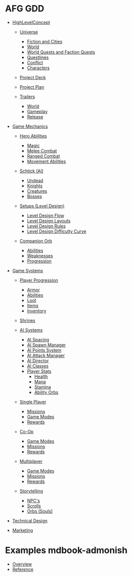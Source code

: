 # AFG GDD

- [HighLevelConcept](HighLevelConcept/HighLevelConcept.md)

  - [Universe](HighLevelConcept/Universe/Universe.md)
    - [Fiction and Cities](HighLevelConcept/Universe/FictionandCities/FictionandCities.md)
    - [World](HighLevelConcept/Universe/World/World.md)
    - [World Quests and Faction Quests](HighLevelConcept/Universe/WorldQuestsandFactionQuests/WorldQuestsandFactionQuests.md)
    - [Questlines](HighLevelConcept/Universe/Questlines/Questlines.md)
    - [Conflict](HighLevelConcept/Universe/Conflict/Conflict.md)
    - [Characters](HighLevelConcept/Universe/Characters/Characters.md)

  - [Project Deck](HighLevelConcept/ProjectDeck/ProjectDeck.md)

  - [Project Plan](HighLevelConcept/ProjectPlan/ProjectPlan.md)

  - [Trailers](HighLevelConcept/Trailers/Trailers.md)
    - [World](HighLevelConcept/Trailers/World/World.md)
    - [Gameplay](HighLevelConcept/Trailers/Gameplay/Gameplay.md)
    - [Release](HighLevelConcept/Trailers/Release/Release.md)


- [Game Mechanics](GameMechanics/GameMechanics.md)

  - [Hero Abilities](GameMechanics/HeroAbilities/HeroAbilities.md)
    - [Magic](GameMechanics/HeroAbilities/Magic/Magic.md)
    - [Melee Combat](GameMechanics/HeroAbilities/MeleeCombat/MeleeCombat.md)
    - [Ranged Combat](GameMechanics/HeroAbilities/RangedCombat/RangedCombat.md)
    - [Movement Abilities](GameMechanics/HeroAbilities/MovementAbilities/MovementAbilities.md)

  - [Schtick (AI)](GameMechanics/Schtick(AI)/Schtick(AI).md)
    - [Undead](GameMechanics/Schtick(AI)/Undead/Undead.md)
    - [Knights](GameMechanics/Schtick(AI)/Knights/Knights.md)
    - [Creatures](GameMechanics/Schtick(AI)/Creatures/Creatures.md)
    - [Bosses](GameMechanics/Schtick(AI)/Bosses/Bosses.md)

  - [Setups (Level Design)](GameMechanics/Setups(LevelDesign)/Setups(LevelDesign).md)
    - [Level Design Flow](GameMechanics/Setups(LevelDesign)/LevelDesignFlow/LevelDesignFlow.md)
    - [Level Design Layouts](GameMechanics/Setups(LevelDesign)/LevelDesignLayouts/LevelDesignLayouts.md)
    - [Level Design Rules](GameMechanics/Setups(LevelDesign)/LevelDesignRules/LevelDesignRules.md)
    - [Level Design Difficulty Curve](GameMechanics/Setups(LevelDesign)/LevelDesignDifficultyCurve/LevelDesignDifficultyCurve.md)

  - [Companion Orb](GameMechanics/CompanionOrb/CompanionOrb.md)
    - [Abilities](GameMechanics/CompanionOrb/Abilities/Abilities.md)
    - [Weaknesses](GameMechanics/CompanionOrb/Weaknesses/Weaknesses.md)
    - [Progression](GameMechanics/CompanionOrb/Progression/Progression.md)


- [Game Systems](GameSystems/GameSystems.md)

  - [Player Progression](GameSystems/PlayerProgression/PlayerProgression.md)
     - [Armor](GameSystems/PlayerProgression/Armor/Armor.md)
     - [Abilities](GameSystems/PlayerProgression/Abilities/Abilities.md)
     - [Loot](GameSystems/PlayerProgression/Loot/Loot.md)
     - [Items](GameSystems/PlayerProgression/Items/Items.md)
     - [Inventory](GameSystems/PlayerProgression/Inventory/Inventory.md)
    
  - [Shrines](GameSystems/Shrines/Shrines.md)

  - [AI Systems](GameSystems/AISystems/AISystems.md)
    - [AI Spacing](GameSystems/AISystems/AISpacing/AISpacing.md)
    - [AI Spawn Manager](GameSystems/AISystems/AISpawnManager/AISpawnManager.md)
    - [AI Points System](GameSystems/AISystems/AIPointsSystem/AIPointsSystem.md)  
    - [AI Attack Manager](GameSystems/AISystems/AIAttackManager/AIAttackManager.md)
    - [AI Director](GameSystems/AISystems/AIDirector/AIDirector.md)
    - [AI Classes](GameSystems/AISystems/AIClasses/AIClasses.md)
    - [Player Stats](GameSystems/AISystems/PlayerStats/PlayerStats.md)
      - [Health](GameSystems/AISystems/PlayerStats/Health/Health.md)
      - [Mana](GameSystems/AISystems/PlayerStats/Mana/Mana.md)
      - [Stamina](GameSystems/AISystems/PlayerStats/Stamina/Stamina.md)
      - [Ability Orbs](GameSystems/AISystems/PlayerStats/AbilityOrbs/AbilityOrbs.md)
    

  - [Single Player](GameSystems/SinglePlayer/SinglePlayer.md)
    - [Missions](GameSystems/SinglePlayer/Missions/Missions.md)
    - [Game Modes](GameSystems/SinglePlayer/GameModes/GameModes.md)
    - [Rewards](GameSystems/SinglePlayer/Rewards/Rewards.md)

  - [Co-Op](GameSystems/Co-Op/Co-Op.md)
    - [Game Modes](GameSystems/Co-Op/GameModes/GameModes.md)
    - [Missions](GameSystems/Co-Op/Missions/Missions.md)
    - [Rewards](GameSystems/Co-Op/Rewards/Rewards.md)

  - [Multiplayer](GameSystems/Multiplayer/Multiplayer.md)
    - [Game Modes](GameSystems/Multiplayer/GameModes/GameModes.md)
    - [Missions](GameSystems/Multiplayer/Missions/Missions.md)
    - [Rewards](GameSystems/Multiplayer/Rewards/Rewards.md)

  - [Storytelling](GameSystems/Storytelling/Storytelling.md)
    - [NPC's](GameSystems/Storytelling/NPC's/NPC's.md)
    - [Scrolls](GameSystems/Storytelling/Scrolls/Scrolls.md)
    - [Orbs (Souls)](GameSystems/Storytelling/Orbs(Souls)/Orbs(Souls).md)
  

- [Technical Design](TechnicalDesign/TechnicalDesign.md)

- [Marketing](Marketing/Marketing.md)

# Examples mdbook-admonish
- [Overview](./overview.md)
- [Reference](./reference.md)
